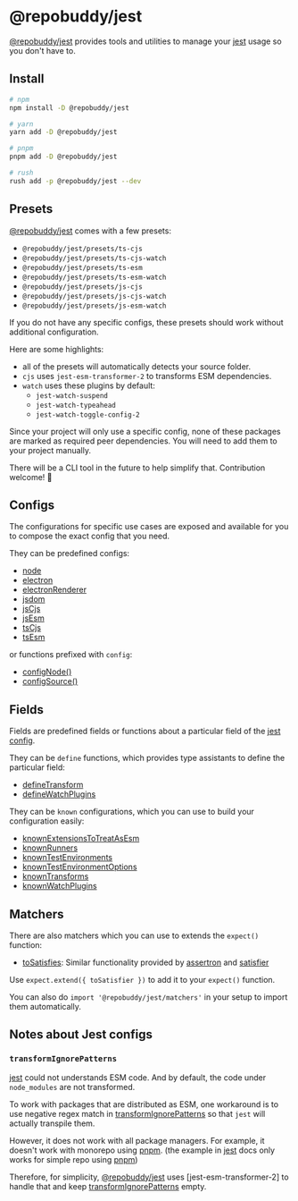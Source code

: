 # @repobuddy/jest

[@repobuddy/jest] provides tools and utilities to manage your [jest] usage so you don't have to.

## Install

```sh
# npm
npm install -D @repobuddy/jest

# yarn
yarn add -D @repobuddy/jest

# pnpm
pnpm add -D @repobuddy/jest

# rush
rush add -p @repobuddy/jest --dev
```

## Presets

[@repobuddy/jest] comes with a few presets:

- `@repobuddy/jest/presets/ts-cjs`
- `@repobuddy/jest/presets/ts-cjs-watch`
- `@repobuddy/jest/presets/ts-esm`
- `@repobuddy/jest/presets/ts-esm-watch`
- `@repobuddy/jest/presets/js-cjs`
- `@repobuddy/jest/presets/js-cjs-watch`
- `@repobuddy/jest/presets/js-esm-watch`

If you do not have any specific configs,
these presets should work without additional configuration.

Here are some highlights:

- all of the presets will automatically detects your source folder.
- `cjs` uses `jest-esm-transformer-2` to transforms ESM dependencies.
- `watch` uses these plugins by default:
  - `jest-watch-suspend`
  - `jest-watch-typeahead`
  - `jest-watch-toggle-config-2`

Since your project will only use a specific config,
none of these packages are marked as required peer dependencies.
You will need to add them to your project manually.

There will be a CLI tool in the future to help simplify that. Contribution welcome! 🍺

## Configs

The configurations for specific use cases are exposed and available for you to compose the exact config that you need.

They can be predefined configs:

- [node](./ts/configs/node.ts)
- [electron](./ts/configs/electron.ts)
- [electronRenderer](./ts/configs/electron.ts)
- [jsdom](./ts/configs/jsdom.ts)
- [jsCjs](./ts/configs/javascript.ts)
- [jsEsm](./ts/configs/javascript.ts)
- [tsCjs](./ts/configs/typescript.ts)
- [tsEsm](./ts/configs/typescript.ts)

or functions prefixed with `config`:

- [configNode()](./ts/configs/node.ts)
- [configSource()](./ts/configs/configSource.ts)

## Fields

Fields are predefined fields or functions about a particular field of the [jest config](https://jestjs.io/docs/configuration).

They can be `define` functions, which provides type assistants to define the particular field:

- [defineTransform](./ts/fields/transform.ts)
- [defineWatchPlugins](./ts/fields/watchPlugins.ts)

They can be `known` configurations, which you can use to build your configuration easily:

- [knownExtensionsToTreatAsEsm](./ts/fields/extensionsToTrestAsEsm.ts)
- [knownRunners](./ts/fields/runner.ts)
- [knownTestEnvironments](./ts/fields/testEnvironment.ts)
- [knownTestEnvironmentOptions](./ts/fields/testEnvironment.ts)
- [knownTransforms](./ts/fields/transform.ts)
- [knownWatchPlugins](./ts/fields/watchPlugins.ts)

## Matchers

There are also matchers which you can use to extends the `expect()` function:

- [toSatisfies](./ts/matchers/toSatisfies.ts): Similar functionality provided by [assertron](https://github.com/unional/assertron) and [satisfier](https://github.com/unional/satisfier)

Use `expect.extend({ toSatisfier })` to add it to your `expect()` function.

You can also do `import '@repobuddy/jest/matchers'` in your setup to import them automatically.

## Notes about Jest configs

### `transformIgnorePatterns`

[jest] could not understands ESM code.
And by default, the code under `node_modules` are not transformed.

To work with packages that are distributed as ESM,
one workaround is to use negative regex match in [transformIgnorePatterns] so that `jest` will actually transpile them.

However, it does not work with all package managers.
For example, it doesn't work with monorepo using [pnpm].
(the example in [jest] docs only works for simple repo using [pnpm])

Therefore, for simplicity, [@repobuddy/jest] uses [jest-esm-transformer-2] to handle that and keep [transformIgnorePatterns] empty.

[@repobuddy/jest]: https://github.com/repobuddy/jest
[jest]: https://jestjs.io
[transformIgnorePatterns]: https://jestjs.io/docs/configuration#transformignorepatterns-arraystring
[pnpm]: https://pnpm.io/
